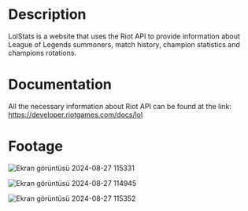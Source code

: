 # Description
LolStats is a website that uses the Riot API to provide information about League of Legends summoners, match history, champion statistics and champions rotations.

# Documentation
All the necessary information about Riot API can be found at the link: https://developer.riotgames.com/docs/lol

# Footage
![Ekran görüntüsü 2024-08-27 115331](https://github.com/user-attachments/assets/bfd5cc95-b3ea-40e9-a705-27aa8af6bd88)

![Ekran görüntüsü 2024-08-27 114945](https://github.com/user-attachments/assets/14399808-55ce-43c9-962c-a9d70dcb081b)

![Ekran görüntüsü 2024-08-27 115352](https://github.com/user-attachments/assets/a4592c27-bdb5-4c48-9413-55a88db5e8a4)
